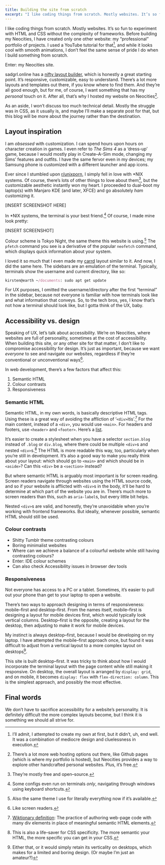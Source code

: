 ```yaml
---
title: Building the site from scratch
excerpt: "I like coding things from scratch. Mostly websites. It’s so fun to experiment with HTML and CSS without the complexity of frameworks…"
---
```


I like coding things from scratch. Mostly websites. It’s so fun to experiment with HTML and CSS without the complexity of frameworks. Before building my Neocities, I have created only one other website: my “professional” portfolio of projects. I used a YouTube tutorial for that[^1], and while it looks cool with smooth animations, I don’t feel the same sense of pride I do when I build something from scratch.

Enter: my Neocities site.

sadgrl.online has a [nifty layout builder](https://sadgrl.online/projects/layout-builder/), which is honestly a great starting point. It’s responsive, customizable, easy to understand. There’s a lot more layouts and templates out there, if you know where to find them. And they’re all good enough, but for me, of course, I want something that has my *personal* touch on it. After all, that’s why I hosted my website on Neocities[^2].

As an aside, I won’t discuss too much technical detail. Mostly the struggle was in CSS, as it usually is, and maybe I’ll make a separate post for that, but this blog will be more about the journey rather than the destination.

## Layout inspiration

I am *obsessed* with customization. I can spend hours upon hours on character creation in games. I even refer to *The Sims 4* as a ‘dress-up’ game, because I would mostly play in Create–A–Sim mode, changing my Sims’ features and outfits. I have the same fervor even in my devices; my Samsung phone is customized with a different launcher and app icons.

Ever since I stumbled upon [r/unixporn](https://www.reddit.com/r/unixporn/), I simply fell in love with *NIX systems. Of course, there’s lots of other things to love about them[^3], but the customizable aesthetic instantly won my heart. I proceeded to dual–boot my laptop(s) with Manjaro KDE (and later, XFCE) and go absolutely *ham* customizing it.

[INSERT SCREENSHOT HERE]

In *NIX systems, the terminal is your best friend.[^4] Of course, I made mine look pretty:

[INSERT SCREENSHOT]

Colour scheme is Tokyo Night, the same theme this website is using.[^5] The `pfetch` command you see is a derivative of the popular `neofetch` command, which displays quick information about your system.

I loved it so much that I even made my [carrd](https://cryoculus.carrd.co/) layout similar to it. And now, I did the same here. The sidebars are an emulation of the terminal. Typically, terminals show the username and current directory, like so:

```nix
kirsten@earth ~/documents: sudo apt get update
```

For UX purposes, I omitted the username/directory after the first “terminal” in the sidebar, because not everyone is familiar with how terminals look like and what information that conveys. So, to the tech bros, yes, I know that’s not how a terminal should look like, but I gotta think of the UX, baby.

## Accessibility vs. design

Speaking of UX, let’s talk about accessibility. We’re on Neocities, where websites are full of personality, sometimes at the cost of accessibility. When building this site, or any other site for that matter, I don’t like to compromise accessibility for design. It’s just as important, because we want *everyone* to see and navigate our websites, regardless if they’re conventional or unconventional ways[^6].

In web development, there’s a few factors that affect this:

1. Semantic HTML
2. Colour contrasts
3. Responsiveness

### Semantic HTML

Semantic HTML, in my own words, is basically descriptive HTML tags. Using these is a great way of avoiding the affliction of ‘`<div>`itis’.[^7] For the main content, instead of a `<div>`, you would use `<main>`. For headers and footers, use `<header>` and `<footer>`. Here’s a [list](https://developer.mozilla.org/en-US/docs/Glossary/Semantics#semantic_elements).

It’s easier to create a stylesheet when you have a selector `section.blog` instead of `.blog` or `div.blog`, where there could be multiple `<div>`s and nested `<div>`s.[^8] The HTML is more readable this way, too, particularly when you’re still in development. It’s also a good way to make you really think about your layout: which should go to `<main>` and which should be in `<aside>`? Can this `<div>` be a `<section>` instead?

But where semantic HTML is arguably most important is for screen reading. Screen readers navigate through websites using the HTML source code, and so if your website is afflicted with `<div>`s in the body, it’ll be hard to determine at which part of the website you are in. There’s much more to screen readers than this, such as `aria-label`s, but every little bit helps.

Nested `<div>`s are valid, and honestly, they’re unavoidable when you’re working with frontend frameworks. But ideally, whenever possible, semantic HTML should still be used.

### Colour contrasts

- Shitty Tumblr theme contrasting colours
- Boring minimalist websites
- Where can we achieve a balance of a colourful website while still having contrasting colours?
- Enter: IDE colour schemes
- Can also check Accessibility issues in browser dev tools

### Responsiveness

Not everyone has access to a PC or a tablet. Sometimes, it’s easier to pull out your phone than get to your laptop to open a website.

There’s two ways to approach designing in terms of responsiveness: mobile–first and desktop–first. From the names itself, mobile–first is designing a layout for mobile devices first, which would typically look vertical columns. Desktop–first is the opposite, creating a layout for the desktop, then adjusting to make it work for mobile devices.

My instinct is always desktop–first, because I would be developing on my laptop. I have attempted the mobile–first approach once, but found it was difficult to adjust from a vertical layout to a more complex layout on desktops[^9].

This site is built desktop–first. It was tricky to think about how I would incorporate the terminal layout with the page content while still making it responsive. On desktop, the overall layout is arranged by `display: grid`, and on mobile, it becomes `display: flex` with `flex-direction: column`. This is the simplest approach, and possibly the most effective.

## Final words

We don’t have to sacrifice accessibility for a website’s personality. It is definitely difficult the more complex layouts become, but I think it is something we should all strive for.

[^1]: I’ll admit, I attempted to create my own at first, but it didn’t, uh, end well. It was a combination of mediocre design and cluelessness in execution.
[^2]: There’s a lot more web hosting options out there, like Github pages (which is where my portfolio is hosted), but Neocities provides a way to explore other handcrafted personal websites. Plus, it’s free.
[^3]: They’re mostly free and open–source.
[^4]: Some configs even run on terminals *only*, navigating through windows using keyboard shortcuts.
[^5]: Also the same theme I use for literally everything now if it’s available.
[^6]: Like screen readers.
[^7]: [Wiktionary definition](https://en.wiktionary.org/wiki/divitis): The practice of authoring web-page code with many div elements in place of meaningful semantic HTML elements.
[^8]:This is also a life–saver for CSS specificity. The more semantic your HTML, the more specific you can get in your CSS.
[^9]: Either that, or it would simply retain its verticality on desktops, which makes for a limited and boring design. (Or maybe I’m just an amateur?)
